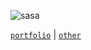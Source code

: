 ![sasa](https://github.com/leenrd/leenrd/assets/103997539/382ee856-2caa-4fdc-a4b4-920a02c52263)

[`portfolio`](https://leenard.tech) | [`other`](https://leenard.tech)
